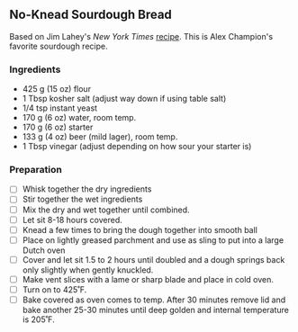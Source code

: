 ## No-Knead Sourdough Bread

Based on Jim Lahey's *New York Times* [recipe](https://cooking.nytimes.com/recipes/11376-no-knead-bread). This is Alex Champion's favorite sourdough recipe.

### Ingredients

- 425 g (15 oz) flour
- 1 Tbsp kosher salt (adjust way down if using table salt)
- 1/4 tsp instant yeast
- 170 g (6 oz) water, room temp.
- 170 g (6 oz) starter
- 133 g (4 oz) beer (mild lager), room temp.
- 1 Tbsp vinegar (adjust depending on how sour your starter is)

### Preparation

- [ ] Whisk together the dry ingredients
- [ ] Stir together the wet ingredients
- [ ] Mix the dry and wet together until combined. 
- [ ] Let sit 8-18 hours covered. 
- [ ] Knead a few times to bring the dough together into smooth ball
- [ ] Place on lightly greased parchment and use as sling to put into a large Dutch oven
- [ ] Cover and let sit 1.5 to 2 hours until doubled and a dough springs back only slightly when gently knuckled. 
- [ ] Make vent slices with a lame or sharp blade and place in cold oven. 
- [ ] Turn on to 425˚F. 
- [ ] Bake covered as oven comes to temp. After 30 minutes remove lid and bake another 25-30 minutes until deep golden and internal temperature is 205˚F.
